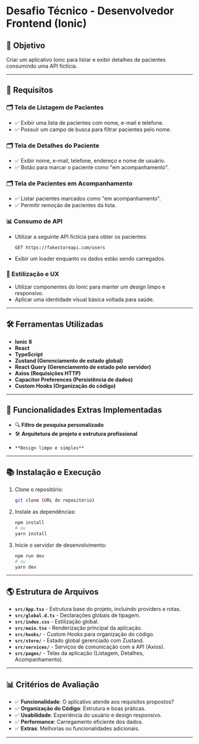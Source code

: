 # Desafio Técnico - Desenvolvedor Frontend (Ionic)

## 🌟 Objetivo

Criar um aplicativo Ionic para listar e exibir detalhes de pacientes consumindo uma API fictícia.

---

## 📄 Requisitos

### 🗂️ Tela de Listagem de Pacientes

- ✅ Exibir uma lista de pacientes com nome, e-mail e telefone.
- ✅ Possuir um campo de busca para filtrar pacientes pelo nome.

### 🗂️ Tela de Detalhes do Paciente 

- ✅ Exibir nome, e-mail, telefone, endereço e nome de usuário.
- ✅ Botão para marcar o paciente como "em acompanhamento".

### 🗂️ Tela de Pacientes em Acompanhamento

- ✅ Listar pacientes marcados como "em acompanhamento".
- ✅ Permitir remoção de pacientes da lista.

### 📊 Consumo de API

- Utilizar a seguinte API fictícia para obter os pacientes:
  ```http
  GET https://fakestoreapi.com/users
  ```
- Exibir um loader enquanto os dados estão sendo carregados.

### 🎨 Estilização e UX

- Utilizar componentes do Ionic para manter um design limpo e responsivo.
- Aplicar uma identidade visual básica voltada para saúde.

---

## 🛠️ Ferramentas Utilizadas

- **Ionic 8** 
- **React**
- **TypeScript**
- **Zustand (Gerenciamento de estado global)**
- **React Query (Gerenciamento de estado pelo servidor)**
- **Axios (Requisições HTTP)**
- **Capacitor Preferences (Persistência de dados)**
- **Custom Hooks (Organização do código)**

---

## 💪 Funcionalidades Extras Implementadas

- 🔍 **Filtro de pesquisa personalizado**
- 🛠️ **Arquitetura de projeto e estrutura profissional**
-     **Design limpo e simples**

---

## 📚 Instalação e Execução

1. Clone o repositório:
   ```sh
   git clone (URL do repositório)
   ```
2. Instale as dependências:
   ```sh
   npm install
   # ou
   yarn install
   ```
3. Inicie o servidor de desenvolvimento:
   ```sh
   npm run dev
   # ou
   yarn dev
   ```

---

## 🌎 Estrutura de Arquivos

- **`src/App.tsx`** - Estrutura base do projeto, incluindo providers e rotas.
- **`src/global.d.ts`** - Declarações globais de tipagem.
- **`src/index.css`** - Estilização global.
- **`src/main.tsx`** - Renderização principal da aplicação.
- **`src/hooks/`** - Custom Hooks para organização do código.
- **`src/store/`** - Estado global gerenciado com Zustand.
- **`src/services/`** - Serviços de comunicação com a API (Axios).
- **`src/pages/`** - Telas da aplicação (Listagem, Detalhes, Acompanhamento).

---

## 📊 Critérios de Avaliação

- ✅ **Funcionalidade**: O aplicativo atende aos requisitos propostos?
- ✅ **Organização do Código**: Estrutura e boas práticas.
- ✅ **Usabilidade**: Experiência do usuário e design responsivo.
- ✅ **Performance**: Carregamento eficiente dos dados.
- ✅ **Extras**: Melhorias ou funcionalidades adicionais.

---

